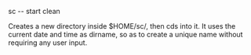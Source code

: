 sc -- start clean

Creates a new directory inside $HOME/sc/, then cds into it. It uses the current date and time as dirname, so as to create a unique name without requiring any user input.
